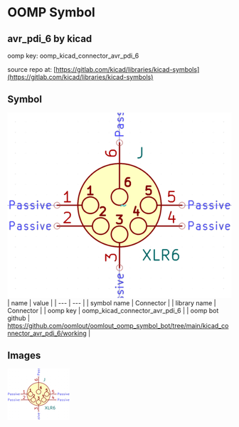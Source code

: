 # OOMP Symbol  
## avr_pdi_6  by kicad  
  
oomp key: oomp_kicad_connector_avr_pdi_6  
  
source repo at: [https://gitlab.com/kicad/libraries/kicad-symbols](https://gitlab.com/kicad/libraries/kicad-symbols)  
## Symbol  
  
[![working.png](working_600.png)](working.png)  
| name | value | 
| --- | --- | 
| symbol name | Connector | 
| library name | Connector | 
| oomp key | oomp_kicad_connector_avr_pdi_6 | 
| oomp bot github | https://github.com/oomlout/oomlout_oomp_symbol_bot/tree/main/kicad_connector_avr_pdi_6/working | 
## Images  
  
[![working.png](working_140.png)](working.png)  
